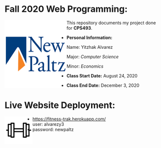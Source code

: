 # Fall 2020 Web Programming: 
<a href="https://github.com/yitzhakalvarez/FitnessTracker"><img align="left" width="200" height="220" src="https://github.com/yitzhakalvarez/FitnessTracker/blob/master/client/src/assets/newpaltz.png"></a>

This repository documents my project done for **CPS493**.
- **Personal Information:**

    Name: Yitzhak Alvarez

    Major: *Computer Science*
    
    Minor: *Economics*
- **Class Start Date:** August 24, 2020
- **Class End Date:** December 3, 2020

# Live Website Deployment: 
<a href="https://fitness-trak.herokuapp.com/"><img align="left" width="90" height="90" src="https://github.com/yitzhakalvarez/FitnessTracker/blob/master/client/src/assets/weight.png"></a>
- https://fitness-trak.herokuapp.com/
- user: alvarezy3
- password: newpaltz



